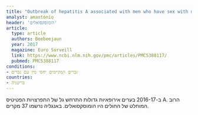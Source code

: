 ```yaml
---
title: "Outbreak of hepatitis A associated with men who have sex with men (MSM), England, July 2016 to January 2017"
analyst: amantonio
header: 'הומוסקסואלים'
article:
  type: article
  authors: Beebeejaun
  year: 2017
  magazine: Euro Surveill
  link: https://www.ncbi.nlm.nih.gov/pmc/articles/PMC5388117/
  pubmed: PMC5388117
conditions:
- גברים המקיימים יחסי מין עם גברים
countries:
- בריטניה
---
```


ב-2016-17 בערים אירופאיות גדולות התרחש גל של התפרצויות הפטיטיס A. הרוב המוחלט של החולים היו הומוסקסואלים. באנגליה נרשמו 37 מקרים. 
